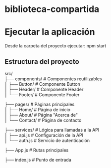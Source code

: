 # biblioteca-compartida

# Ejecutar la aplicación
Desde la carpeta del proyecto ejecutar: npm start

## Estructura del proyecto
src/  
├── components/       # Componentes reutilizables  
│   ├── Button/       # Componente Button  
│   ├── Header/       # Componente Header  
│   └── Footer/       # Componente Footer  

├── pages/            # Páginas principales  
│   ├── Home/         # Página de inicio  
│   ├── About/        # Página "Acerca de"  
│   └── Contact/      # Página de contacto  

├── services/         # Lógica para llamadas a la API  
│   ├── api.js        # Configuración de la API  
│   └── auth.js       # Servicio de autenticación  

├── App.js            # Rutas principales  

├── index.js          # Punto de entrada  

